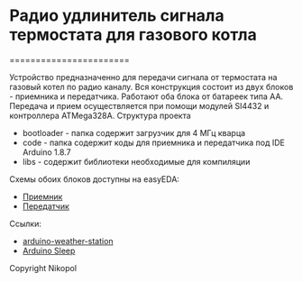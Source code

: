 # Радио удлинитель сигнала термостата для газового котла
=======================

Устройство предназначенно для передачи сигнала от термостата на газовый котел по радио каналу.
Вся конструкция состоит из двух блоков - приемника и передатчика.
Работают оба блока от батареек типа AA.
Передача и прием осуществляется при помощи модулей SI4432 и контроллера ATMega328A.
Структура проекта
- bootloader - папка содержит загрузчик для 4 МГц кварца
- code  - папка содержит коды для приемника и передатчика под IDE Arduino 1.8.7
- libs - содержит библиотеки необходимые для компиляции

Схемы обоих блоков доступны на easyEDA:

 * [Приемник](https://easyeda.com/levichev.dmitry/termostat_range_extender_rx)
 * [Передатчик](https://easyeda.com/levichev.dmitry/termostat_range_extender_tx)

Ссылки:
 * [arduino-weather-station](https://github.com/tedor/arduino-weather-station)
 * [Arduino Sleep](https://github.com/cano64/ArduinoSleep)

Copyright Nikopol


